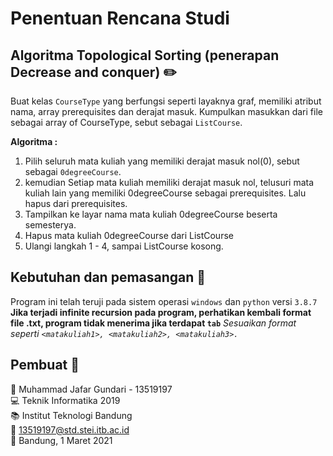 # Penentuan Rencana Studi

## Algoritma Topological Sorting (penerapan Decrease and conquer) :pencil2:
Buat kelas `CourseType` yang berfungsi seperti layaknya graf, memiliki atribut nama, array prerequisites dan derajat masuk. Kumpulkan masukkan dari file sebagai array of CourseType, sebut sebagai `ListCourse`. 

**Algoritma :** 
1. Pilih seluruh mata kuliah yang memiliki derajat masuk nol(0), sebut sebagai `0degreeCourse`.
2. kemudian Setiap mata kuliah memiliki derajat masuk nol, telusuri mata kuliah lain yang memiliki 0degreeCourse sebagai prerequisites. Lalu hapus dari prerequisites.
3. Tampilkan ke layar nama mata kuliah 0degreeCourse beserta semesterya.
4. Hapus mata kuliah 0degreeCourse dari ListCourse
5. Ulangi langkah 1 - 4, sampai ListCourse kosong.

## Kebutuhan dan pemasangan :hammer:

Program ini telah teruji pada sistem operasi `windows` dan `python` versi `3.8.7`\
**Jika terjadi infinite recursion pada program, perhatikan kembali format file .txt, program tidak menerima jika terdapat `tab`**
*Sesuaikan format seperti `<matakuliah1>, <matakuliah2>, <matakuliah3>.`*

## Pembuat :pushpin:
:runner: Muhammad Jafar Gundari - 13519197 \
:computer: Teknik Informatika 2019 \
:books: Institut Teknologi Bandung \
:email: 13519197@std.stei.itb.ac.id \
:date: Bandung, 1 Maret 2021